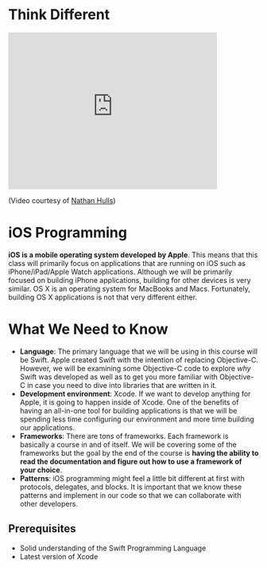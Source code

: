# Think Different

<iframe width="420" height="315" src="https://www.youtube.com/embed/-z4NS2zdrZc" frameborder="0" allowfullscreen=""></iframe>

(Video courtesy of [Nathan Hulls](https://www.youtube.com/watch?v=-z4NS2zdrZc))

# iOS Programming

**iOS is a mobile operating system developed by Apple**. This means that this class will primarily focus on applications that are running on iOS such as iPhone/iPad/Apple Watch applications. Although we will be primarily focused on building iPhone applications, building for other devices is very similar. OS X is an operating system for MacBooks and Macs. Fortunately, building OS X applications is not that very different either.

# What We Need to Know

*   **Language**: The primary language that we will be using in this course will be Swift. Apple created Swift with the intention of replacing Objective-C. However, we will be examining some Objective-C code to explore _why_ Swift was developed as well as to get you more familiar with Objective-C in case you need to dive into libraries that are written in it.
*   **Development environment**: Xcode. If we want to develop anything for Apple, it is going to happen inside of Xcode. One of the benefits of having an all-in-one tool for building applications is that we will be spending less time configuring our environment and more time building our applications.
*   **Frameworks**: There are tons of frameworks. Each framework is basically a course in and of itself. We will be covering some of the frameworks but the goal by the end of the course is **having the ability to read the documentation and figure out how to use a framework of your choice**.
*   **Patterns**: iOS programming might feel a little bit different at first with protocols, delegates, and blocks. It is important that we know these patterns and implement in our code so that we can collaborate with other developers.

## Prerequisites

*   Solid understanding of the Swift Programming Language
*   Latest version of Xcode